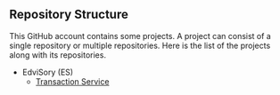 ## Repository Structure
This GitHub account contains some projects. 
A project can consist of a single repository or multiple repositories.
Here is the list of the projects along with its repositories.
- EdviSory (ES)
  - [Transaction Service](https://github.com/hdlproject/es-transaction-service)
